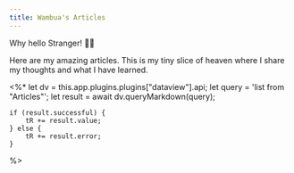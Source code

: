 ```yaml
---
title: Wambua's Articles
---
```


Why hello Stranger! 👋😀

Here are my amazing articles. This is my tiny slice of heaven where I share my thoughts and what I have learned.

<%*
	let dv = this.app.plugins.plugins["dataview"].api;
	let query = 'list from "Articles"';
	let result = await dv.queryMarkdown(query);
	
	if (result.successful) {
		tR += result.value;
	} else {
		tR += result.error;
	}
%>





